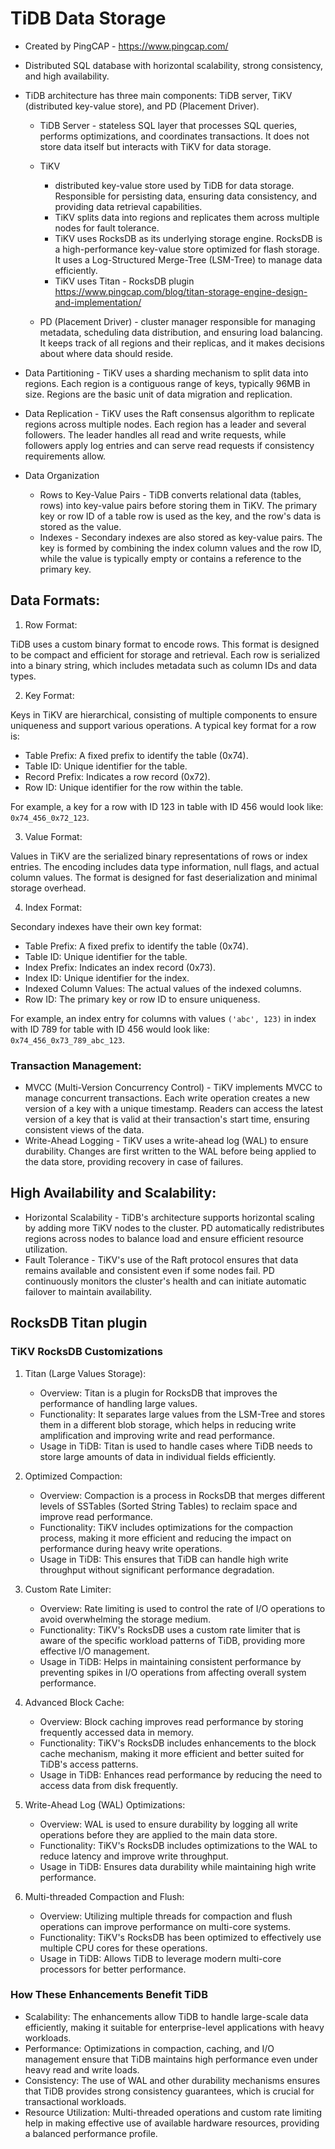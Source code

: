 # TiDB Data Storage

- Created by PingCAP - https://www.pingcap.com/

- Distributed SQL database with horizontal scalability, strong consistency, and high availability.

- TiDB architecture has three main components: TiDB server, TiKV (distributed key-value store), and PD (Placement Driver).
  - TiDB Server - stateless SQL layer that processes SQL queries, performs optimizations, and coordinates transactions. It does not store data itself but interacts with TiKV for data storage.
  - TiKV 
    - distributed key-value store used by TiDB for data storage. Responsible for persisting data, ensuring data consistency, and providing data retrieval capabilities. 
    - TiKV splits data into regions and replicates them across multiple nodes for fault tolerance.
    - TiKV uses RocksDB as its underlying storage engine. RocksDB is a high-performance key-value store optimized for flash storage. It uses a Log-Structured Merge-Tree (LSM-Tree) to manage data efficiently.
    - TiKV uses Titan - RocksDB plugin https://www.pingcap.com/blog/titan-storage-engine-design-and-implementation/

  - PD (Placement Driver) - cluster manager responsible for managing metadata, scheduling data distribution, and ensuring load balancing. It keeps track of all regions and their replicas, and it makes decisions about where data should reside.

- Data Partitioning - TiKV uses a sharding mechanism to split data into regions. Each region is a contiguous range of keys, typically 96MB in size. Regions are the basic unit of data migration and replication.
- Data Replication - TiKV uses the Raft consensus algorithm to replicate regions across multiple nodes. Each region has a leader and several followers. The leader handles all read and write requests, while followers apply log entries and can serve read requests if consistency requirements allow.
    
- Data Organization
  - Rows to Key-Value Pairs - TiDB converts relational data (tables, rows) into key-value pairs before storing them in TiKV. The primary key or row ID of a table row is used as the key, and the row's data is stored as the value.
  - Indexes - Secondary indexes are also stored as key-value pairs. The key is formed by combining the index column values and the row ID, while the value is typically empty or contains a reference to the primary key.

## Data Formats:

1. Row Format:

TiDB uses a custom binary format to encode rows. This format is designed to be compact and efficient for storage and retrieval. Each row is serialized into a binary string, which includes metadata such as column IDs and data types.

2. Key Format:

Keys in TiKV are hierarchical, consisting of multiple components to ensure uniqueness and support various operations. A typical key format for a row is:

- Table Prefix: A fixed prefix to identify the table (0x74).
- Table ID: Unique identifier for the table.
- Record Prefix: Indicates a row record (0x72).
- Row ID: Unique identifier for the row within the table.

For example, a key for a row with ID 123 in table with ID 456 would look like: `0x74_456_0x72_123`.

3. Value Format:

Values in TiKV are the serialized binary representations of rows or index entries. The encoding includes data type information, null flags, and actual column values. The format is designed for fast deserialization and minimal storage overhead.

4. Index Format:

Secondary indexes have their own key format:

- Table Prefix: A fixed prefix to identify the table (0x74).
- Table ID: Unique identifier for the table.
- Index Prefix: Indicates an index record (0x73).
- Index ID: Unique identifier for the index.
- Indexed Column Values: The actual values of the indexed columns.
- Row ID: The primary key or row ID to ensure uniqueness.

For example, an index entry for columns with values `('abc', 123)` in index with ID 789 for table with ID 456 would look like: `0x74_456_0x73_789_abc_123`.

### Transaction Management:

- MVCC (Multi-Version Concurrency Control) - TiKV implements MVCC to manage concurrent transactions. Each write operation creates a new version of a key with a unique timestamp. Readers can access the latest version of a key that is valid at their transaction's start time, ensuring consistent views of the data.
- Write-Ahead Logging - TiKV uses a write-ahead log (WAL) to ensure durability. Changes are first written to the WAL before being applied to the data store, providing recovery in case of failures.

## High Availability and Scalability:
- Horizontal Scalability - TiDB's architecture supports horizontal scaling by adding more TiKV nodes to the cluster. PD automatically redistributes regions across nodes to balance load and ensure efficient resource utilization.
- Fault Tolerance - TiKV's use of the Raft protocol ensures that data remains available and consistent even if some nodes fail. PD continuously monitors the cluster's health and can initiate automatic failover to maintain availability.


## RocksDB Titan plugin

### TiKV RocksDB Customizations

1. Titan (Large Values Storage):
   - Overview: Titan is a plugin for RocksDB that improves the performance of handling large values.
   - Functionality: It separates large values from the LSM-Tree and stores them in a different blob storage, which helps in reducing write amplification and improving write and read performance.
   - Usage in TiDB: Titan is used to handle cases where TiDB needs to store large amounts of data in individual fields efficiently.

2. Optimized Compaction:
   - Overview: Compaction is a process in RocksDB that merges different levels of SSTables (Sorted String Tables) to reclaim space and improve read performance.
   - Functionality: TiKV includes optimizations for the compaction process, making it more efficient and reducing the impact on performance during heavy write operations.
   - Usage in TiDB: This ensures that TiDB can handle high write throughput without significant performance degradation.

3. Custom Rate Limiter:
   - Overview: Rate limiting is used to control the rate of I/O operations to avoid overwhelming the storage medium.
   - Functionality: TiKV's RocksDB uses a custom rate limiter that is aware of the specific workload patterns of TiDB, providing more effective I/O management.
   - Usage in TiDB: Helps in maintaining consistent performance by preventing spikes in I/O operations from affecting overall system performance.

4. Advanced Block Cache:
   - Overview: Block caching improves read performance by storing frequently accessed data in memory.
   - Functionality: TiKV's RocksDB includes enhancements to the block cache mechanism, making it more efficient and better suited for TiDB's access patterns.
   - Usage in TiDB: Enhances read performance by reducing the need to access data from disk frequently.

5. Write-Ahead Log (WAL) Optimizations:
   - Overview: WAL is used to ensure durability by logging all write operations before they are applied to the main data store.
   - Functionality: TiKV's RocksDB includes optimizations to the WAL to reduce latency and improve write throughput.
   - Usage in TiDB: Ensures data durability while maintaining high write performance.

6. Multi-threaded Compaction and Flush:
   - Overview: Utilizing multiple threads for compaction and flush operations can improve performance on multi-core systems.
   - Functionality: TiKV's RocksDB has been optimized to effectively use multiple CPU cores for these operations.
   - Usage in TiDB: Allows TiDB to leverage modern multi-core processors for better performance.

### How These Enhancements Benefit TiDB

- Scalability: The enhancements allow TiDB to handle large-scale data efficiently, making it suitable for enterprise-level applications with heavy workloads.
- Performance: Optimizations in compaction, caching, and I/O management ensure that TiDB maintains high performance even under heavy read and write loads.
- Consistency: The use of WAL and other durability mechanisms ensures that TiDB provides strong consistency guarantees, which is crucial for transactional workloads.
- Resource Utilization: Multi-threaded operations and custom rate limiting help in making effective use of available hardware resources, providing a balanced performance profile.

